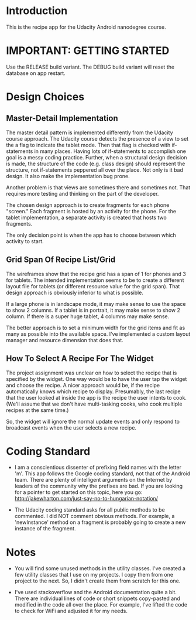 # Introduction
This is the recipe app for the Udacity Android nanodegree course.


# IMPORTANT: GETTING STARTED
Use the RELEASE build variant. The DEBUG build variant will reset the database on app restart.


# Design Choices
## Master-Detail Implementation
The master detail pattern is implemented differently from the Udacity course approach. The
Udacity course detects the presence of a view to set the a flag to indicate the tablet mode. Then
that flag is checked with if-statements in many places. Having lots of if-statements to accomplish
one goal is a messy coding practice. Further, when a structural design decision is made, the
structure of the code (e.g. class design) should represent the structure, not if-statements
peppered all over the place. Not only is it bad design. It also make the implementation bug prone.

Another problem is that views are sometimes there and sometimes not. That requires more testing
and thinking on the part of the developer.

The chosen design approach is to create fragments for each phone "screen." Each fragment is hosted
by an activity for the phone. For the tablet implementation, a separate activity is created that
hosts two fragments.

The only decision point is when the app has to choose between which activity to start.


## Grid Span Of Recipe List/Grid
The wireframes show that the recipe grid has a span of 1 for phones and 3 for tablets. The intended
implementation seems to be to create a different layout file for tablets (or different resource
value for the grid span). That design approach is obviously inferior to what is possible.

If a large phone is in landscape mode, it may make sense to use the space to show 2 columns. If a
tablet is in portrait, it may make sense to show 2 column. If there is a super huge tablet,
4 columns may make sense.

The better approach is to set a minimum width for the grid items and fit as many as possible into
the available space. I've implemented a custom layout manager and resource dimension that does that.


## How To Select A Recipe For The Widget
The project assignment was unclear on how to select the recipe that is specified by the widget. One
way would be to have the user tap the widget and choose the recipe. A nicer approach would be, if
the recipe automatically knows which recipe to display. Presumably, the last recipe that the user
looked at inside the app is the recipe the user intents to cook. (We'll assume that we don't have
multi-tasking cooks, who cook multiple recipes at the same time.)

So, the widget will ignore the normal update events and only respond to broadcast events when the
user selects a new recipe.


# Coding Standard
- I am a conscientious dissenter of prefixing field names with the letter 'm'. This app follows
the Google coding standard, not that of the Android team. There are plenty of intelligent arguments
on the Internet by leaders of the community why the prefixes are bad. If you are looking for a
pointer to get started on this topic, here you go: 
http://jakewharton.com/just-say-no-to-hungarian-notation/

- The Udacity coding standard asks for all public methods to be commented. I did NOT comment
obvious methods. For example, a 'newInstance' method on a fragment is probably going to create a
new instance of the fragment.


# Notes
- You will find some unused methods in the utility classes. I've created a few utility classes that
I use on my projects. I copy them from one project to the next. So, I didn't create them from
scratch for this one.

- I've used stackoverflow and the Android documentation quite a bit. There are individual lines of
code or short snippets copy-pasted and modified in the code all over the place. For example, I've
lifted the code to check for WiFi and adjusted it for my needs.
